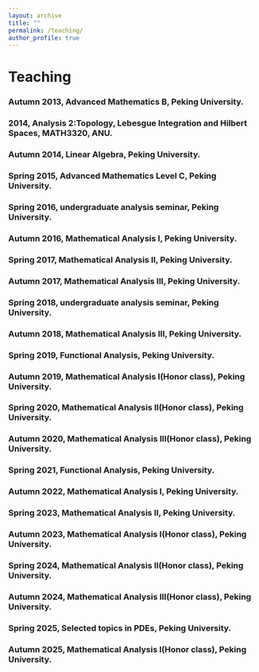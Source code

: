 ```yaml
---
layout: archive
title: ""
permalink: /teaching/
author_profile: true
---
```



# Teaching

### Autumn 2013,  Advanced Mathematics B, Peking University.

### 2014, Analysis 2:Topology, Lebesgue Integration and Hilbert Spaces, MATH3320,  ANU.

### Autumn 2014,  Linear Algebra, Peking University.

### Spring 2015, Advanced Mathematics Level C, Peking University.

### Spring 2016, undergraduate analysis seminar, Peking University.

### Autumn 2016, Mathematical Analysis I, Peking University.

### Spring 2017, Mathematical Analysis II, Peking University.

### Autumn 2017, Mathematical Analysis III, Peking University.

### Spring 2018, undergraduate analysis seminar, Peking University.

### Autumn 2018, Mathematical Analysis III, Peking University.

### Spring 2019, Functional Analysis, Peking University.

### Autumn 2019, Mathematical Analysis I(Honor class), Peking University.

### Spring 2020, Mathematical Analysis II(Honor class), Peking University.

### Autumn 2020, Mathematical Analysis III(Honor class), Peking University.

### Spring 2021, Functional Analysis, Peking University.

### Autumn 2022, Mathematical Analysis I, Peking University.

### Spring 2023, Mathematical Analysis II, Peking University.

### Autumn 2023, Mathematical Analysis I(Honor class), Peking University.

### Spring 2024, Mathematical Analysis II(Honor class), Peking University.

### Autumn 2024, Mathematical Analysis III(Honor class), Peking University.

### Spring 2025, Selected topics in PDEs, Peking University.

### Autumn 2025, Mathematical Analysis I(Honor class), Peking University.


